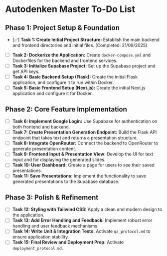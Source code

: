 
# Autodenken Master To-Do List

## Phase 1: Project Setup & Foundation

- [✅] **Task 1: Create Initial Project Structure:** Establish the main backend and frontend directories and initial files. (Completed: 21/09/2025)
- [ ] **Task 2: Dockerize the Application:** Create `docker-compose.yml` and Dockerfiles for the backend and frontend services.
- [ ] **Task 3: Initialize Supabase Project:** Set up the Supabase project and get API keys.
- [ ] **Task 4: Basic Backend Setup (Flask):** Create the initial Flask application, and configure it to run within Docker.
- [ ] **Task 5: Basic Frontend Setup (Next.js):** Create the initial Next.js application and configure it for Docker.

## Phase 2: Core Feature Implementation

- [ ] **Task 6: Implement Google Login:** Use Supabase for authentication on both frontend and backend.
- [ ] **Task 7: Create Presentation Generation Endpoint:** Build the Flask API endpoint that takes text and returns a presentation structure.
- [ ] **Task 8: Integrate OpenRouter:** Connect the backend to OpenRouter to generate presentation content.
- [ ] **Task 9: Frontend Input & Presentation View:** Develop the UI for text input and for displaying the generated slides.
- [ ] **Task 10: User Dashboard:** Create a page for users to see their saved presentations.
- [ ] **Task 11: Save Presentations:** Implement the functionality to save generated presentations to the Supabase database.

## Phase 3: Polish & Refinement

- [ ] **Task 12: Styling with Tailwind CSS:** Apply a clean and modern design to the application.
- [ ] **Task 13: Add Error Handling and Feedback:** Implement robust error handling and user feedback mechanisms.
- [ ] **Task 14: Write Unit & Integration Tests:** Activate `qa_protocol.md` to ensure application stability.
- [ ] **Task 15: Final Review and Deployment Prep:** Activate `deployment_protocol.md`.
